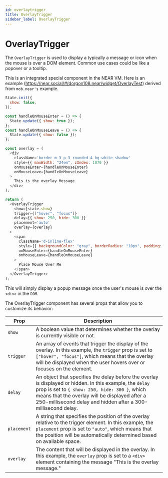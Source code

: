 ```yaml
---
id: overlaytrigger
title: OverlayTrigger
sidebar_label: OverlayTrigger
---
```


# OverlayTrigger

The `OverlayTrigger` is used to display a typically a message or icon when the mouse is over a DOM element. Common use cases could be like a popover or a tooltip.

This is an integrated special component in the NEAR VM. Here is an example (https://near.social/#/dorgon108.near/widget/OverlayTest) derived from `mob.near's` example.

```javascript
State.init({
  show: false,
});

const handleOnMouseEnter = () => {
  State.update({ show: true });
};
const handleOnMouseLeave = () => {
  State.update({ show: false });
};

const overlay = (
  <div
    className='border m-3 p-3 rounded-4 bg-white shadow'
    style={{ maxWidth: "24em", zIndex: 1070 }}
    onMouseEnter={handleOnMouseEnter}
    onMouseLeave={handleOnMouseLeave}
  >
    This is the overlay Message
  </div>
);

return (
  <OverlayTrigger
    show={state.show}
    trigger={["hover", "focus"]}
    delay={{ show: 250, hide: 300 }}
    placement='auto'
    overlay={overlay}
  >
    <span
      className='d-inline-flex'
      style={{ backgroundColor: "gray", borderRadius: "10px", padding: "10px" }}
      onMouseEnter={handleOnMouseEnter}
      onMouseLeave={handleOnMouseLeave}
    >
      Place Mouse Over Me
    </span>
  </OverlayTrigger>
);
```

This will simply display a popup message once the user's mouse is over the `<div>` in the `DOM`.

The OverlayTrigger component has several props that allow you to customize its behavior:

| Prop        | Description                                                                                                                                                                                                                                                                  |
| ----------- | ---------------------------------------------------------------------------------------------------------------------------------------------------------------------------------------------------------------------------------------------------------------------------- |
| `show`      | A boolean value that determines whether the overlay is currently visible or not.                                                                                                                                                                                             |
| `trigger`   | An array of events that trigger the display of the overlay. In this example, the `trigger` prop is set to `["hover", "focus"]`, which means that the overlay will be displayed when the user hovers over or focuses on the element.                                          |
| `delay`     | An object that specifies the delay before the overlay is displayed or hidden. In this example, the `delay` prop is set to `{ show: 250, hide: 300 }`, which means that the overlay will be displayed after a 250-millisecond delay and hidden after a 300-millisecond delay. |
| `placement` | A string that specifies the position of the overlay relative to the trigger element. In this example, the `placement` prop is set to `"auto"`, which means that the position will be automatically determined based on available space.                                      |
| `overlay`   | The content that will be displayed in the overlay. In this example, the `overlay` prop is set to a `<div>` element containing the message "This is the overlay message."                                                                                                     |
